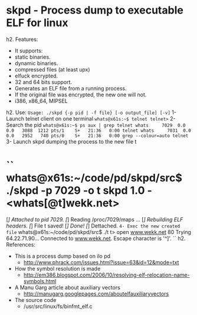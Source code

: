 skpd - Process dump to executable ELF for linux
===============================================

h2. Features:

* It supports:
* static binaries.
* dynamic binaries.
* compressed files (at least upx)
* elfuck encrypted.
* 32 and 64 bits support.
* Generates an ELF file from a running process.
* If the original file was encrypted, the new one will not.
* i386, x86_64, MIPSEL

h2. Use:
``
 Usage: ./skpd {-p pid | -f file} [-o output_file] [-v]
``
 1- Launch telnet client on one terminal
``
  whats@x61s:~$ telnet
  telnet>
``
 2- Search the pid
``
  whats@x61s:~$ ps aux | grep telnet
  whats     7029  0.0  0.0   3088  1212 pts/1    S+   21:36   0:00 telnet
  whats     7031  0.0  0.0   2952   740 pts/0    S+   21:36   0:00 grep --colour=auto telnet
``
 3- Launch skpd dumping the process to the new file t

``
 whats@x61s:~/code/pd/skpd/src$ ./skpd -p 7029 -o t
 skpd 1.0 - <whats[@t]wekk.net>
 ==============================
  [*] Attached to pid 7029.
  [*] Reading /proc/7029/maps ...
  [*] Rebuilding ELF headers.
  [*] File t saved!
  [*] Done!
  [*] Dettached.
``
 4- Exec the new created file
``
  whats@x61s:~/code/pd/skpd/src$ ./t
  t> open www.wekk.net 80
  Trying 64.22.71.90...
  Connected to www.wekk.net.
  Escape character is '^]'.
``
h2. References:


 * This is a process dump based on ilo pd
    - http://www.phrack.com/issues.html?issue=63&id=12&mode=txt
 * How the symbol resolution is made
    - http://em386.blogspot.com/2006/10/resolving-elf-relocation-name-symbols.html
 * A Manu Garg article about auxiliary vectors
    - http://manugarg.googlepages.com/aboutelfauxiliaryvectors
 * The source code
    - /usr/src/linux/fs/binfmt_elf.c
